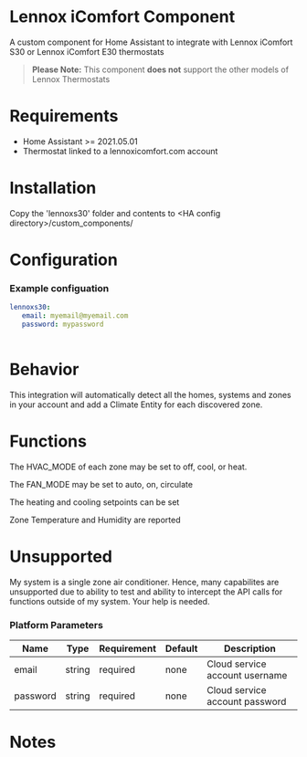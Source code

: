 # Lennox iComfort Component
A custom component for Home Assistant to integrate with Lennox iComfort S30 or Lennox iComfort E30 thermostats

> **Please Note:** This component **does not** support the other models of Lennox Thermostats 

# Requirements

- Home Assistant >= 2021.05.01
- Thermostat linked to a lennoxicomfort.com account

# Installation
Copy the 'lennoxs30' folder and contents to &lt;HA config directory&gt;/custom_components/ 

# Configuration
### Example configuation
```yaml
lennoxs30:
   email: myemail@myemail.com
   password: mypassword
  
```
# Behavior

This integration will automatically detect all the  homes, systems and zones in your account and add a Climate Entity for each discovered zone.

# Functions

The HVAC_MODE of each zone may be set to off, cool, or heat.

The FAN_MODE may be set to auto, on, circulate

The heating and cooling setpoints can be set

Zone Temperature and Humidity are reported

# Unsupported

My system is a single zone air conditioner.  Hence, many capabilites are unsupported due to ability to test and ability to intercept the API calls for functions outside of my system.  Your help is needed.

### Platform Parameters
| Name | Type | Requirement | Default | Description |
| ---- | ---- | ----------- | ------- | ----------- |
| email | string | required | none | Cloud service account username |
| password | string | required | none | Cloud service account password |

# Notes


